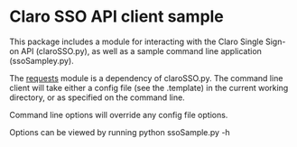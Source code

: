 # Claro SSO API client sample

This package includes a module for interacting with the Claro Single Sign-on API (claroSSO.py), as well
as a sample command line application (ssoSampley.py).

The [requests](http://docs.python-requests.org/en/latest/) module is a dependency of claroSSO.py. The command line 
client will take either a config file (see the .template) in the current working directory, or as specified on the command line.

Command line options will override any config file options.

Options can be viewed by running python ssoSample.py -h
